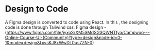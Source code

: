 # Design to Code 
A Figma design is converted to code using React.
In this , the designing code is done through Tailwind css.
Figma design - (https://www.figma.com/file/jyxoSrXM5SMdSG3QWNTfya/Campwoo---Online-Course-UI-(Community)?type=design&node-id=0-1&mode=design&t=vsKJ8xWwDL0us7ZN-0)

